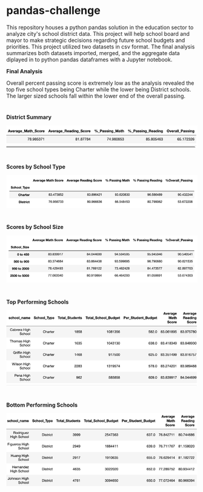 # pandas-challenge
This repository houses a python pandas solution in the education sector to analyze city's school district data. This project will help school board and mayor to make strategic decisions regarding future school budgets and priorities. This project utilized two datasets in csv format. The final analysis summarizes both datasets imported, merged, and the aggregate data diplayed in to python pandas dataframes with a Jupyter notebook.


**Final Analysis**

Overall percent passing score is extremely low as the analysis revealed the top five school types being Charter while the lower being District schools. The larger sized schools fall within the lower end of the overall passing.
#
#

**District Summary**

![Screenshot](District_Summary.png)
#
#

**Scores by School Type**

 ![Screenshot](ScoresbySchoolType.png)
#
#

**Scores by School Size**

 ![Screenshot](ScoresbySchoolSize.png)
#
#

**Top Performing Schools**

 ![Screenshot](Topperformingschls.png)
#
#

**Bottom Performing Schools**
 
![Screenshot](Bottomperformingschls.png)
